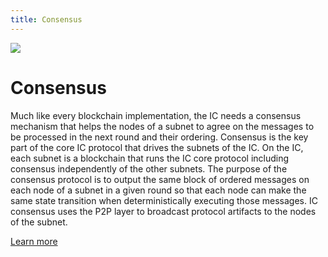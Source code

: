 ```yaml
---
title: Consensus
---
```


![](/img/how-it-works/consensus.600x300.jpg)

# Consensus

Much like every blockchain implementation, the IC needs a consensus mechanism that helps the nodes of a subnet to agree on the messages to be processed in the next round and their ordering.
Consensus is the key part of the core IC protocol that drives the subnets of the IC.
On the IC, each subnet is a blockchain that runs the IC core protocol including consensus independently of the other subnets.
The purpose of the consensus protocol is to output the same block of ordered messages on each node of a subnet in a given round so that each node can make the same state transition when deterministically executing those messages.
IC consensus uses the P2P layer to broadcast protocol artifacts to the nodes of the subnet.

[Learn more](/how-it-works/consensus/)
